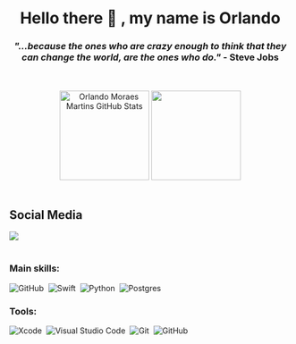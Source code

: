 

<h1 align="center">
    Hello there 👋 , my name is Orlando
</h1>

<h3 align ="center">
<em>"...because the ones who are crazy enough to think that they can change the world, are the ones who do."</em> - Steve Jobs
</h3>
</br></br>

<div align="center">  
  <img height="160rem" src="https://github-readme-stats.vercel.app/api?username=og1421&show_icons=true&count_private=true&hide_border=true&title_color=87CEFA&icon_color=87CEFA&text_color=c9d1d9&bg_color=0d1117" alt="Orlando Moraes Martins GitHub Stats" /> 
  <img height="160rem" height="190px" src="https://github-readme-stats.vercel.app/api/top-langs/?username=og1421&layout=compact&hide_border=true&title_color=87CEFA&text_color=87CEFA&bg_color=0d1117" />
</div>

</br>

## Social Media
<div>  
<a href="https://www.linkedin.com/in/orlando-moraes-martins-4a462b102/" target="_blank"><img src="https://img.shields.io/badge/LinkedIn-0077B5?style=for-the-badge&logo=linkedin&logoColor=white"/> </a>
</div>

</br>
  

### Main skills:
![GitHub](https://img.shields.io/badge/-GitHub-0D1117?style=for-the-badge&logo=github&labelColor=0D1117)&nbsp;
![Swift](https://img.shields.io/badge/-Swift-0D1117?style=for-the-badge&logo=swift&logoColor=172B6&labelColor=0D1117)&nbsp;
![Python](https://img.shields.io/badge/Python-14354C?style=for-the-badge&logo=python&logoColor=white)&nbsp; 
![Postgres](https://img.shields.io/badge/PostgreSQL-14354C?style=for-the-badge&logo=postgresql&logoColor=white)&nbsp; 

### Tools:
![Xcode](https://img.shields.io/badge/-Xcode-0D1117?style=for-the-badge&logo=xcode&logoColor=007ACC&labelColor=0D1117)&nbsp;
![Visual Studio Code](https://img.shields.io/badge/-Visual%20Studio%20Code-0D1117?style=for-the-badge&logo=visual-studio-code&logoColor=007ACC&labelColor=0D1117)&nbsp;
![Git](https://img.shields.io/badge/-Git-0D1117?style=for-the-badge&logo=git&labelColor=0D1117)&nbsp;
![GitHub](https://img.shields.io/badge/-GitHub-0D1117?style=for-the-badge&logo=github&labelColor=0D1117)&nbsp;


